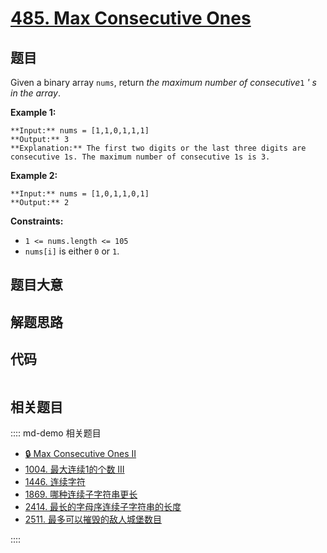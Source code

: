 # [485. Max Consecutive Ones](https://leetcode.com/problems/max-consecutive-ones)

## 题目

Given a binary array `nums`, return _the maximum number of consecutive_`1` _'
s in the array_.



**Example 1:**

    
    
    **Input:** nums = [1,1,0,1,1,1]
    **Output:** 3
    **Explanation:** The first two digits or the last three digits are consecutive 1s. The maximum number of consecutive 1s is 3.
    

**Example 2:**

    
    
    **Input:** nums = [1,0,1,1,0,1]
    **Output:** 2
    



**Constraints:**

  * `1 <= nums.length <= 105`
  * `nums[i]` is either `0` or `1`.


## 题目大意

## 解题思路

## 代码

```javascript

```

## 相关题目

:::: md-demo 相关题目
- [🔒 Max Consecutive Ones II](https://leetcode.com/problems/max-consecutive-ones-ii)
- [1004. 最大连续1的个数 III](https://leetcode.com/problems/max-consecutive-ones-iii)
- [1446. 连续字符](https://leetcode.com/problems/consecutive-characters)
- [1869. 哪种连续子字符串更长](https://leetcode.com/problems/longer-contiguous-segments-of-ones-than-zeros)
- [2414. 最长的字母序连续子字符串的长度](https://leetcode.com/problems/length-of-the-longest-alphabetical-continuous-substring)
- [2511. 最多可以摧毁的敌人城堡数目](https://leetcode.com/problems/maximum-enemy-forts-that-can-be-captured)

::::
